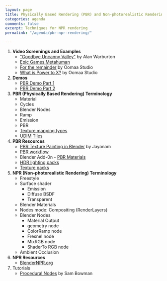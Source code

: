 ```yaml
---
layout: page
title: Physically Based Rendering (PBR) and Non-photorealistic Rendering (NPR)
categories: agenda
comments: false
excerpt: Techniques for NPR rendering
permalink: "/agenda/pbr-npr-rendering/"

---
```

1. **Video Screenings and Examples**
   * ["Goodbye Uncanny Valley"](https://vimeo.com/237568588) by Alan Warburton
   * [Epic Games Metahuman](https://www.youtube.com/watch?v=1tjkSpoa7V8)
   * [For the remainder](https://vimeo.com/36818561) by Oomaa Studio
   * [What is Power to X?](https://vimeo.com/257500299) by Oomaa Studio
2. **Demos**
   * [PBR Demo Part 1](https://vimeo.com/458809958)
   * [PBR Demo Part 2](https://vimeo.com/458831363)
3. **PBR (Physically Based Rendering) Terminology**
   * Material
   * Cycles
   * Blender Nodes
   * Ramp
   * Emission
   * PBR
   * [Texture mapping types](http://wiki.polycount.com/wiki/Texture_types)
   * [UDIM Tiles](https://www.youtube.com/watch?v=LR3Y9R2wmdI)
4. **PBR Resources**
   * [PBR Texture Painting in Blender](https://www.youtube.com/watch?v=svzKoq3vew0) by Jayanam
   * [PBR workflow](https://www.youtube.com/watch?v=aH6XPsEmozk)
   * Blender Add-0n - [PBR Materials](https://www.3d-wolf.com/products/materials.html)
   * [HDR lighting packs](https://hdrihaven.com/hdri/?c=skies&h=cannon)
   * [Texture packs](https://cc0textures.com/view?id=Rock030)
5. **NPR (Non-photorealistic Rendering) Terminology**
   * Freestyle
   * Surface shader
     * Emission
     * Diffuse BSDF
     * Transparent
   * Blender Materials
   * Nodes mode: Compositing (RenderLayers)
   * Blender Nodes
     * Material Output
     * geometry node
     * ColorRamp node
     * Fresnel node
     * MixRGB node
     * ShaderTo RGB node
   * Ambient Occlusion
6. **NPR Resources**
   * [BlenderNPR.org](http://blendernpr.org/)
7. Tutorials
   * [Procedural Nodes](https://youtu.be/Uvc2P911rZk) by Sam Bowman